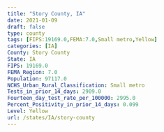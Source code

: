 ```yaml
---
title: "Story County, IA"
date: 2021-01-09
draft: false
type: county
tags: [FIPS:19169.0,FEMA:7.0,Small metro,Yellow]
categories: [IA]
County: Story County
State: IA
FIPS: 19169.0
FEMA_Region: 7.0
Population: 97117.0
NCHS_Urban_Rural_Classification: Small metro
Tests_in_prior_14_days: 2909.0
Fourteen_day_test_rate_per_100000: 2995.0
Percent_Positivity_in_prior_14_days: 0.099
Level: Yellow
url: /states/IA/story-county
---
```



